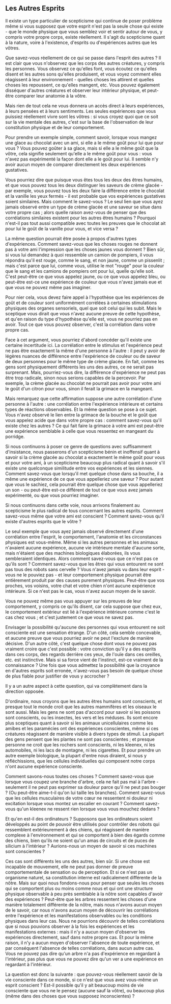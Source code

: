## Les Autres Esprits

Il existe un type particulier de scepticisme qui continue de poser problème même si vous supposez que votre esprit n'est pas la seule chose qui existe - que le monde physique que vous semblez voir et sentir autour de vous, y compris votre propre corps, existe réellement. Il s'agit du scepticisme quant à la nature, voire à l'existence, d'esprits ou d'expériences autres que les vôtres.

Que savez-vous réellement de ce qui se passe dans l'esprit des autres ? Il est clair que vous n'observez que les corps des autres créatures, y compris les personnes. Vous observez ce qu'elles font, vous écoutez ce qu'elles disent et les autres sons qu'elles produisent, et vous voyez comment elles réagissent à leur environnement - quelles choses les attirent et quelles choses les repoussent, ce qu'elles mangent, etc. Vous pouvez également disséquer d'autres créatures et observer leur intérieur physique, et peut-être comparer leur anatomie à la vôtre.

Mais rien de tout cela ne vous donnera un accès direct à leurs expériences, à leurs pensées et à leurs sentiments. Les seules expériences que vous puissiez réellement vivre sont les vôtres : si vous croyez quoi que ce soit sur la vie mentale des autres, c'est sur la base de l'observation de leur constitution physique et de leur comportement.

Pour prendre un exemple simple, comment savoir, lorsque vous mangez une glace au chocolat avec un ami, si elle a le même goût pour lui que pour vous ? Vous pouvez goûter à sa glace, mais si elle a le même goût que la vôtre, cela signifie seulement qu'elle a le même goût pour vous : vous n'avez pas expérimenté la façon dont elle a le goût pour lui. Il semble n'y avoir aucun moyen de comparer directement les deux expériences gustatives.

Vous pourriez dire que puisque vous êtes tous les deux des êtres humains, et que vous pouvez tous les deux distinguer les saveurs de crème glacée - par exemple, vous pouvez tous les deux faire la différence entre le chocolat et la vanille les yeux fermés - il est probable que vos expériences gustatives soient similaires. Mais comment le savez-vous ? Le seul lien que vous ayez jamais observé entre un type de crème glacée et une saveur se situe dans votre propre cas ; alors quelle raison avez-vous de penser que des corrélations similaires existent pour les autres êtres humains ? Pourquoi n'est-il pas tout aussi compatible avec toutes les preuves que le chocolat ait pour lui le goût de la vanille pour vous, et vice versa ?

La même question pourrait être posée à propos d'autres types d'expériences. Comment savez-vous que les choses rouges ne donnent pas à votre ami l'impression que les choses jaunes vous donnent ? Bien sûr, si vous lui demandez à quoi ressemble un camion de pompiers, il vous répondra qu'il est rouge, comme le sang, et non jaune, comme un pissenlit ; mais c'est parce que lui, comme vous, utilise le mot "rouge" pour la couleur que le sang et les camions de pompiers ont pour lui, quelle qu'elle soit. C'est peut-être ce que vous appelez jaune, ou ce que vous appelez bleu, ou peut-être est-ce une expérience de couleur que vous n'avez jamais eue et que vous ne pouvez même pas imaginer.

Pour nier cela, vous devez faire appel à l'hypothèse que les expériences de goût et de couleur sont uniformément corrélées à certaines stimulations physiques des organes sensoriels, quel que soit celui qui les subit. Mais le sceptique vous dirait que vous n'avez aucune preuve de cette hypothèse, et qu'en raison du type d'hypothèse qu'elle est, vous ne pourriez pas en avoir. Tout ce que vous pouvez observer, c'est la corrélation dans votre propre cas.

Face à cet argument, vous pourriez d'abord concéder qu'il existe une certaine incertitude ici. La corrélation entre le stimulus et l'expérience peut ne pas être exactement la même d'une personne à l'autre : il peut y avoir de légères nuances de différence entre l'expérience de couleur ou de saveur de deux personnes pour le même type de crème glacée. En fait, comme les gens sont physiquement différents les uns des autres, ce ne serait pas surprenant. Mais, pourriez-vous dire, la différence d'expérience ne peut pas être trop radicale, sinon nous serions capables de la percevoir. Par exemple, la crème glacée au chocolat ne pourrait pas avoir pour votre ami le goût d'un citron pour vous, sinon il ferait la grimace en la mangeant.

Mais remarquez que cette affirmation suppose une autre corrélation d'une personne à l'autre : une corrélation entre l'expérience intérieure et certains types de réactions observables. Et la même question se pose à ce sujet. Vous n'avez observé le lien entre la grimace de la bouche et le goût que vous appelez acide que dans votre propre cas : comment savez-vous qu'il existe chez les autres ? Ce qui fait faire la grimace à votre ami est peut-être une expérience semblable à celle que vous ressentez en mangeant du porridge.

Si nous continuons à poser ce genre de questions avec suffisamment d'insistance, nous passerons d'un scepticisme bénin et inoffensif quant à savoir si la crème glacée au chocolat a exactement le même goût pour vous et pour votre ami, à un scepticisme beaucoup plus radical quant à savoir s'il existe une quelconque similitude entre vos expériences et les siennes. Comment savez-vous que lorsqu'il met quelque chose dans sa bouche, il a même une expérience de ce que vous appelleriez une saveur ? Pour autant que vous le sachiez, cela pourrait être quelque chose que vous appelleriez un son - ou peut-être est-ce différent de tout ce que vous avez jamais expérimenté, ou que vous pourriez imaginer.

Si nous continuons dans cette voie, nous arrivons finalement au scepticisme le plus radical de tous concernant les autres esprits. Comment savez-vous même que votre ami est conscient ? Comment savez-vous qu'il existe d'autres esprits que le vôtre ?

Le seul exemple que vous ayez jamais observé directement d'une corrélation entre l'esprit, le comportement, l'anatomie et les circonstances physiques est vous-même. Même si les autres personnes et les animaux n'avaient aucune expérience, aucune vie intérieure mentale d'aucune sorte, mais n'étaient que des machines biologiques élaborées, ils vous sembleraient identiques. Alors comment savez-vous que ce n'est pas ce qu'ils sont ? Comment savez-vous que les êtres qui vous entourent ne sont pas tous des robots sans cervelle ? Vous n'avez jamais vu dans leur esprit - vous ne le pouviez pas - et leur comportement physique pourrait être entièrement produit par des causes purement physiques. Peut-être que vos proches, vos voisins, votre chat et votre chien n'ont aucune expérience intérieure. Si ce n'est pas le cas, vous n'avez aucun moyen de le savoir.

Vous ne pouvez même pas vous appuyer sur les preuves de leur comportement, y compris ce qu'ils disent, car cela suppose que chez eux, le comportement extérieur est lié à l'expérience intérieure comme c'est le cas chez vous ; et c'est justement ce que vous ne savez pas.

Envisager la possibilité qu'aucune des personnes qui vous entourent ne soit consciente est une sensation étrange. D'un côté, cela semble concevable, et aucune preuve que vous pourriez avoir ne peut l'exclure de manière décisive. D'un autre côté, c'est quelque chose dont vous ne pouvez pas vraiment croire que c'est possible : votre conviction qu'il y a des esprits dans ces corps, des regards derrière ces yeux, de l'ouïe dans ces oreilles, etc. est instinctive. Mais si sa force vient de l'instinct, est-ce vraiment de la connaissance ? Une fois que vous admettez la possibilité que la croyance en d'autres esprits soit erronée, n'avez-vous pas besoin de quelque chose de plus fiable pour justifier de vous y accrocher ?

Il y a un autre aspect à cette question, qui va complètement dans la direction opposée.

D'ordinaire, nous croyons que les autres êtres humains sont conscients, et presque tout le monde croit que les autres mammifères et les oiseaux le sont aussi. Mais les gens ne sont pas d'accord pour savoir si les poissons sont conscients, ou les insectes, les vers et les méduses. Ils sont encore plus sceptiques quant à savoir si les animaux unicellulaires comme les amibes et les paramécies ont des expériences conscientes, même si ces créatures réagissent de manière visible à divers types de stimuli. La plupart des gens pensent que les plantes ne sont pas conscientes ; et presque personne ne croit que les rochers sont conscients, ni les kleenex, ni les automobiles, ni les lacs de montagne, ni les cigarettes. Et pour prendre un autre exemple biologique, la plupart d'entre nous diraient, si nous y réfléchissions, que les cellules individuelles qui composent notre corps n'ont aucune expérience consciente.

Comment savons-nous toutes ces choses ? Comment savez-vous que lorsque vous coupez une branche d'arbre, cela ne fait pas mal à l'arbre - seulement il ne peut pas exprimer sa douleur parce qu'il ne peut pas bouger ? (Ou peut-être aime-t-il qu'on lui taille les branches). Comment savez-vous que les cellules musculaires de votre cœur ne ressentent ni douleur ni excitation lorsque vous montez un escalier en courant ? Comment savez-vous qu'un kleenex ne ressent rien lorsque vous vous mouchez dedans ?

Et qu'en est-il des ordinateurs ? Supposons que les ordinateurs soient développés au point de pouvoir être utilisés pour contrôler des robots qui ressemblent extérieurement à des chiens, qui réagissent de manière complexe à l'environnement et qui se comportent à bien des égards comme des chiens, bien qu'ils ne soient qu'un amas de circuits et de puces de silicium à l'intérieur ? Aurions-nous un moyen de savoir si ces machines sont conscientes ?

Ces cas sont différents les uns des autres, bien sûr. Si une chose est incapable de mouvement, elle ne peut pas donner de preuve comportementale de sensation ou de perception. Et si ce n'est pas un organisme naturel, sa constitution interne est radicalement différente de la nôtre. Mais sur quoi nous fondons-nous pour penser que seules les choses qui se comportent plus ou moins comme nous et qui ont une structure physique observable à peu près semblable à la nôtre sont capables d'avoir des expériences ? Peut-être que les arbres ressentent les choses d'une manière totalement différente de la nôtre, mais nous n'avons aucun moyen de le savoir, car nous n'avons aucun moyen de découvrir les corrélations entre l'expérience et les manifestations observables ou les conditions physiques dans leur cas. Nous ne pourrions découvrir de telles corrélations que si nous pouvions observer à la fois les expériences et les manifestations externes : mais il n'y a aucun moyen d'observer les expériences directement, sauf dans notre propre cas. Et pour la même raison, il n'y a aucun moyen d'observer l'absence de toute expérience, et par conséquent l'absence de telles corrélations, dans aucun autre cas. Vous ne pouvez pas dire qu'un arbre n'a pas d'expérience en regardant à l'intérieur, pas plus que vous ne pouvez dire qu'un ver a une expérience en regardant à l'intérieur.

La question est donc la suivante : que pouvez-vous réellement savoir de la vie consciente dans ce monde, si ce n'est que vous avez vous-même un esprit conscient ? Est-il possible qu'il y ait beaucoup moins de vie consciente que vous ne le pensez (aucune sauf la vôtre), ou beaucoup plus (même dans des choses que vous supposez inconscientes) ?
